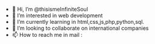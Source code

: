- 👋 Hi, I’m @thisismeInfiniteSoul
- 👀 I’m interested in web development
- 🌱 I’m currently learning in html,css,js,php,python,sql.
- 💞️ I’m looking to collaborate on international companies
- 📫 How to reach me in mail : 

<!---
thisismearavind/thisismearavind is a ✨ special ✨ repository because its `README.md` (this file) appears on your GitHub profile.
You can click the Preview link to take a look at your changes.
--->
